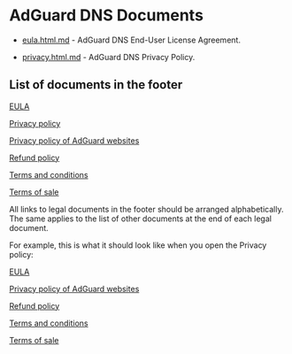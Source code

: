 
# AdGuard DNS Documents

- [eula.html.md](eula.html.md) - AdGuard DNS End-User License Agreement.

- [privacy.html.md](privacy.html.md) - AdGuard DNS Privacy Policy.

## List of documents in the footer

[EULA](eula.html.md)

[Privacy policy](privacy.html.md)

[Privacy policy of AdGuard websites](adguard.com/website-privacy.html.md)

[Refund policy](https://adguard.com/en/terms-of-sale.html)

[Terms and conditions](https://adguard.com/en/terms-and-conditions.html)

[Terms of sale](https://adguard.com/en/terms-of-sale.html)

All links to legal documents in the footer should be arranged alphabetically. The same applies to the list of other documents at the end of each legal document.

For example, this is what it should look like when you open the Privacy policy:

[EULA](eula.html.md)

[Privacy policy of AdGuard websites](adguard.com/website-privacy.html.md)

[Refund policy](https://adguard.com/en/terms-of-sale.html)

[Terms and conditions](https://adguard.com/en/terms-and-conditions.html)

[Terms of sale](https://adguard.com/en/terms-of-sale.html)

